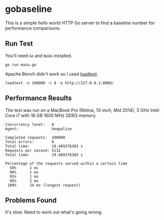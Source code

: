 # gobaseline

This is a simple _hello world_ HTTP Go server to find a baseline number for performance comparisons.

## Run Test

You'll need `Go` and `Node` installed.

    go run main.go

Apache Bench didn't work so I used [loadtest](https://www.npmjs.com/package/loadtest).

    loadtest -n 100000 -c 8 -k http://127.0.0.1:8080/

## Performance Results

The test was run on a MacBook Pro (Retina, 13-inch, Mid 2014), 3 GHz Intel Core i7 with 16 GB 1600 MHz DDR3 memory.

    Concurrency level:   8
    Agent:               keepalive

    Completed requests:  100000
    Total errors:        0
    Total time:          19.489376383 s
    Requests per second: 5131
    Total time:          19.489376383 s

    Percentage of the requests served within a certain time
      50%      1 ms
      90%      1 ms
      95%      1 ms
      99%      2 ms
     100%      24 ms (longest request)

## Problems Found

It's slow. Need to work out what's going wrong.
